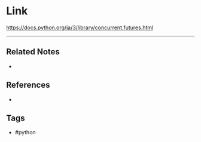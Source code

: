 
# Link
https://docs.python.org/ja/3/library/concurrent.futures.html

---
## Related Notes
- 

## References
- 

## Tags
- #python 